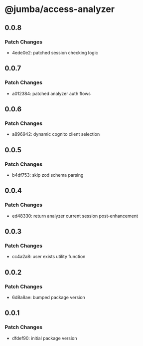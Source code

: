 # @jumba/access-analyzer

## 0.0.8

### Patch Changes

- 4ede0e2: patched session checking logic

## 0.0.7

### Patch Changes

- a012384: patched analyzer auth flows

## 0.0.6

### Patch Changes

- a896942: dynamic cognito client selection

## 0.0.5

### Patch Changes

- b4df753: skip zod schema parsing

## 0.0.4

### Patch Changes

- ed48330: return analyzer current session post-enhancement

## 0.0.3

### Patch Changes

- cc4a2a8: user exists utility function

## 0.0.2

### Patch Changes

- 6d8a8ae: bumped package version

## 0.0.1

### Patch Changes

- dfdef90: initial package version
